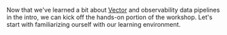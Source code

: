 Now that we've learned a bit about [Vector] and observability data pipelines in
the intro, we can kick off the hands-on portion of the workshop. Let's start
with familiarizing ourself with our learning environment.

[vector]: https://vector.dev